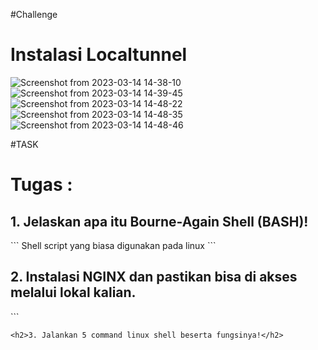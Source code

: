 #Challenge
<h1>Instalasi Localtunnel</h1>

![Screenshot from 2023-03-14 14-38-10](https://user-images.githubusercontent.com/84585203/224931541-cf71ab09-b040-4a06-b91c-ed4c8a58c4da.png)
![Screenshot from 2023-03-14 14-39-45](https://user-images.githubusercontent.com/84585203/224931563-fff873fe-3e20-4c4d-9170-bb9703f663cb.png)
![Screenshot from 2023-03-14 14-48-22](https://user-images.githubusercontent.com/84585203/224931572-998f0b5c-c968-4cfa-b159-5fc0a690682b.png)
![Screenshot from 2023-03-14 14-48-35](https://user-images.githubusercontent.com/84585203/224931578-d4d015dd-89e5-4b84-93ee-3dc72b79bba5.png)
![Screenshot from 2023-03-14 14-48-46](https://user-images.githubusercontent.com/84585203/224931595-a307eee5-02aa-4a3d-862d-0f0c72b5219a.png)

#TASK

<h1>Tugas :</h1>
<h2>1. Jelaskan apa itu Bourne-Again Shell (BASH)!</h2>
```
Shell script yang biasa digunakan pada linux 
```
<h2>2. Instalasi NGINX dan pastikan bisa di akses melalui lokal kalian.</h2>
```

```
<h2>3. Jalankan 5 command linux shell beserta fungsinya!</h2>
```

```

